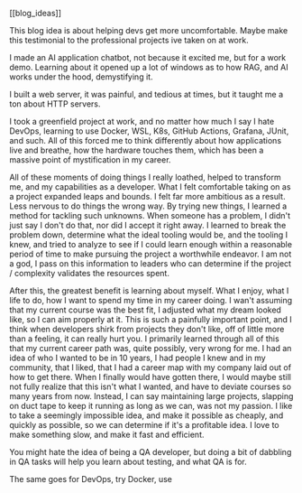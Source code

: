 [[blog_ideas]]

This blog idea is about helping devs get more uncomfortable. Maybe make this testimonial to the professional projects ive taken on at work.

I made an AI application chatbot, not because it excited me, but for a work demo. Learning about it opened up a lot of windows as to how RAG, and AI works under the hood, demystifying it.

I built a web server, it was painful, and tedious at times, but it taught me a ton about HTTP servers.

I took a greenfield project at work, and no matter how much I say I hate DevOps, learning to use Docker, WSL, K8s, GitHub Actions, Grafana, JUnit, and such. All of this forced me to think differently about how applications live and breathe, how the hardware touches them, which has been a massive point of mystification in my career. 

All of these moments of doing things I really loathed, helped to transform me, and my capabilities as a developer. What I felt comfortable taking on as a project expanded leaps and bounds. I felt far more ambitious as a result. Less nervous to do things the wrong way. By trying new things, I learned a method for tackling such unknowns. When someone has a problem, I didn't just say I don't do that, nor did I accept it right away. I learned to break the problem down, determine what the ideal tooling would be, and the tooling I knew, and tried to analyze to see if I could learn enough within a reasonable period of time to make pursuing the project a worthwhile endeavor. I am not a god, I pass on this information to leaders who can determine if the project / complexity validates the resources spent.

After this, the greatest benefit is learning about myself. What I enjoy, what I life to do, how I want to spend my time in my career doing. I wan't assuming that my current course was the best fit, I adjusted what my dream looked like, so I can aim properly at it. This is such a painfully important point, and I think when developers shirk from projects they don't like, off of little more than a feeling, it can really hurt you. I primarily learned through all of this that my current career path was, quite possibly, very wrong for me. I had an idea of who I wanted to be in 10 years, I had people I knew and in my community, that I liked, that I had a career map with my company laid out of how to get there. When I finally would have gotten there, I would maybe still not fully realize that this isn't what I wanted, and have to deviate courses so many years from now. Instead, I can say maintaining large projects, slapping on duct tape to keep it running as long as we can, was not my passion. I like to take a seemingly impossible idea, and make it possible as cheaply, and quickly as possible, so we can determine if it's a profitable idea. I love to make something slow, and make it fast and efficient. 

You might hate the idea of being a QA developer, but doing a bit of dabbling in QA tasks will help you learn about testing, and what QA is for.

The same goes for DevOps, try Docker, use  


